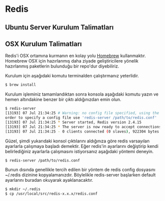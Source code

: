 # Redis

## Ubuntu Server Kurulum Talimatları

## OSX Kurulum Talimatları

Redis'i OSX ortamına kurmanın en kolay yolu [Homebrew](http://mxcl.github.com/homebrew/) kullanmaktır. Homebrew OSX için hazırlanmış daha ziyade geliştiricilere yönelik hazırlanmış paketlerin bulunduğu bir repo'dur diyebiliriz.

Kurulum için aşağıdaki komutu terminalden çalıştırmanız yeterlidir.

```bash
$ brew install
```

Kurulum işleminiz tamamlandıktan sonra konsola aşağıdaki komutu yazın ve hemen altındakine benzer bir çıktı aldığınızdan emin olun.

```bash
$ redis-server
[13193] 07 Jul 21:34:25 # Warning: no config file specified, using the default config. In 
order to specify a config file use 'redis-server /path/to/redis.conf'
[13193] 07 Jul 21:34:25 * Server started, Redis version 2.4.15
[13193] 07 Jul 21:34:25 * The server is now ready to accept connections on port 6379
[13193] 07 Jul 21:34:25 - 0 clients connected (0 slaves), 922304 bytes in use
```

Güzel, şimdi yukarıdaki konsol çıktılarını aldığınıza göre redis varsayılan ayarlarla çalışmaya başladı demektir. Eğer redis'in ayarlarını değiştirip kendi belirlediğiniz ayarlarla çalışmasını istiyorsanız aşağıdaki yöntemi deneyin.

```bash
$ redis-server /path/to/redis.conf
```

Bunun dısında genellikle tercih edilen bir yöntem de redis config dosyasını ~/.redis dizinine kopyalamanızdır. Böylelikle redis-server başlarken default ayarlarını buradan okuyarak ayaklanacaktır.

```bash
$ mkdir ~/.redis
$ cp /usr/local/src/redis-x.x.x/redis.conf
```
